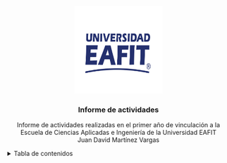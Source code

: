 <a name="readme-top"></a>

<!-- PROJECT LOGO -->
<br />
<div align="center">
  <a href="https://github.com/othneildrew/Best-README-Template">
    <img src="Figs/Logo_EAFIT.svg.png" alt="Logo" width="200" height="200">
  </a>

  <h3 align="center">Informe de actividades</h3>

  <p align="center">
    Informe de actividades realizadas en el primer año de vinculación a la Escuela de Ciencias Aplicadas e Ingeniería de la Universidad EAFIT  <br />
    Juan David Martínez Vargas
  </p>
</div>


<!-- TABLE OF CONTENTS -->
<details>
  <summary>Tabla de contenidos</summary>
  <ol>
    <li><a href="#Introducción">Introducción</a></li>
    <li><a href="Docencia.md">Docencia</a></li>
    <li><a href="#Investigación">Investigación</a></li>
    <li><a href="#Servicio">Servicio</a></li>
    <li><a href="#Resumen">Resumen de actividades</a></li>
  </ol>
</details>












